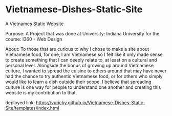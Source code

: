 # Vietnamese-Dishes-Static-Site
A Vietnames Static Website

Purpose: 
A Project that was done at University: Indiana University for the course: I360 - Web Design

About: 
To those that are curious to why I chose to make a site about Vietnamese food, for one,
I am Vietnamese so I felt like it only made sense to create something that I can deeply
relate to, at least on a cultural and personal level. Alongside the bonus of growing up around Vietnamese culture, 
I wanted to spread the cuisine to others around that may have never had the chance to try authentic Vietnamese food, 
or for others who simply would like to learn a dish outside their scope. I believe that spreading culture is one way 
for people to understand one another and creating this website is my contribution to that.


deployed link: https://vuricky.github.io/Vietnamese-Dishes-Static-Site/templates/index.html
